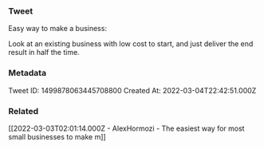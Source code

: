 ### Tweet
Easy way to make a business: 

Look at an existing business with low cost to start, and just deliver the end result in half the time.

### Metadata
Tweet ID: 1499878063445708800
Created At: 2022-03-04T22:42:51.000Z

### Related
[[2022-03-03T02:01:14.000Z - AlexHormozi - The easiest way for most small businesses to make m]]
